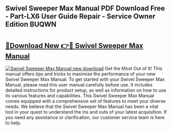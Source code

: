 ## Swivel Sweeper Max Manual PDF Download Free - Part-LX6 User Guide Repair - Service Owner Edition BUQWN

# <h2><a href="http://bc32018.oget.top/?id=Swivel+Sweeper+Max+Manual">🔗Download New 👉🔴 Swivel Sweeper Max Manual</a></h2>

[![Swivel Sweeper Max Manual new download](https://i.imgur.com/5g1atiW.png)](http://bc32018.oget.top/?id=Swivel+Sweeper+Max+Manual)
Get the Most Out of It! This manual offers tips and tricks to maximize the performance of your new Swivel Sweeper Max Manual. To get started with your Swivel Sweeper Max Manual, please read this user manual carefully before use. It includes detailed instructions for product setup, as well as information on how to use its various features and capabilities. This Swivel Sweeper Max Manual comes equipped with a comprehensive set of features to meet your diverse needs. We believe that the Swivel Sweeper Max Manual has been a vital tool in your quest to understand the ins and outs of your latest acquisition. If you need any assistance or clarification, our customer service team is here to help.
